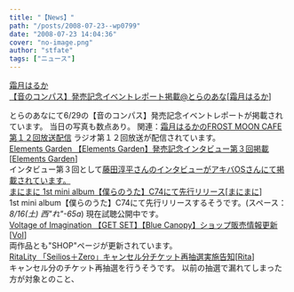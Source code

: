```yaml
---
title: "【News】"
path: "/posts/2008-07-23--wp0799"
date: "2008-07-23 14:04:36"
cover: "no-image.png"
author: "stfate"
tags: ["ニュース"]
---
```


<style type="text/css">
<!--
p {white-space: pre-wrap};
-->
</style>

<a class="topics" href="http://www.toranoana.jp/webdayo/report/035/" target="_blank">霜月はるか 【音のコンパス】発売記念イベントレポート掲載@とらのあな</a><span class="junre">[<a href="http://shimotsukin.com/" target="_blank">霜月はるか</a>]</span>
<div class="news">とらのあなにて6/29の【音のコンパス】発売記念イベントレポートが掲載されています。
当日の写真も数点あり。
関連：<a href="http://www.timerocket.co.jp/fmc/" target="_blank">霜月はるかのFROST MOON CAFE 第１２回放送配信</a>
ラジオ第１２回放送が配信されています。</div>
<a class="topics" href="http://www.elements-garden.com/salvage/" target="_blank">Elements Garden 【Elements Garden】発売記念インタビュー第３回掲載</a><span class="junre">[<a href="http://www.elements-garden.com/" target="_blank">Elements Garden</a>]</span>
<div class="news">インタビュー第３回として<a href="http://www.akibaos.com/?p=3792" target="_blank">藤田淳平さんのインタビューがアキバOSさんにて掲載されています。</a></div>
<a class="topics" href="http://www.mani2.jp/" target="_blank">まにまに 1st mini album【僕らのうた】C74にて先行リリース</a><span class="junre">[<a href="http://www.mani2.jp/" target="_blank">まにまに</a>]</span>
<div class="news">1st mini album【僕らのうた】C74にて先行リリースするそうです。(スペース：<em>8/16(土) 西"れ"-65a</em>)
現在試聴公開中です。</div>
<a class="topics" href="http://www.voltagenation.com/ahead/" target="_blank">Voltage of Imagination 【GET SET】【Blue Canopy】ショップ販売情報更新</a><span class="junre">[<a href="http://www.voltagenation.com/" target="_blank">VoI</a>]</span>
<div class="news">両作品とも"SHOP"ページが更新されています。</div>
<a class="topics" href="http://ritarita.jp/" target="_blank">RitaLity 「Seilios＋Zero」キャンセル分チケット再抽選実施告知</a><span class="junre">[<a href="http://ritarita.jp/" target="_blank">Rita</a>]</span>
<div class="news">キャンセル分のチケット再抽選を行うそうです。
以前の抽選で漏れてしまった方が対象とのこと、</div>
